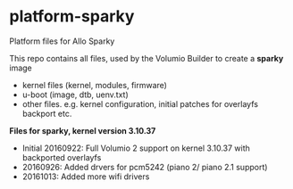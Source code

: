 # platform-sparky
Platform files for Allo Sparky

This repo contains all files, used by the Volumio Builder to create a **sparky** image

- kernel files (kernel, modules, firmware)
- u-boot (image, dtb, uenv.txt)
- other files. e.g. kernel configuration, initial patches for overlayfs backport etc.


**Files for sparky, kernel version 3.10.37**
- Initial 20160922: Full Volumio 2 support on kernel 3.10.37 with backported overlayfs
- 20160926: Added drvers for pcm5242 (piano 2/ piano 2.1 support)
- 20161013: Added more wifi drivers

 

